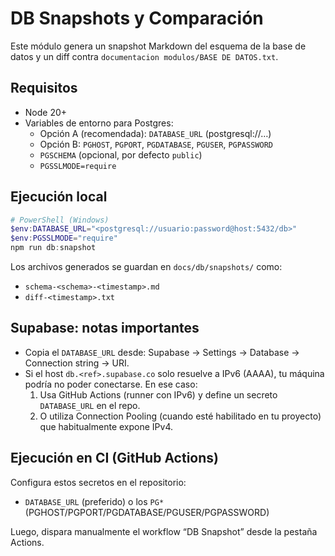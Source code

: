 # DB Snapshots y Comparación

Este módulo genera un snapshot Markdown del esquema de la base de datos y un diff contra `documentacion modulos/BASE DE DATOS.txt`.

## Requisitos
- Node 20+
- Variables de entorno para Postgres:
	- Opción A (recomendada): `DATABASE_URL` (postgresql://…)
	- Opción B: `PGHOST`, `PGPORT`, `PGDATABASE`, `PGUSER`, `PGPASSWORD`
	- `PGSCHEMA` (opcional, por defecto `public`)
	- `PGSSLMODE=require`

## Ejecución local
```powershell
# PowerShell (Windows)
$env:DATABASE_URL="<postgresql://usuario:password@host:5432/db>"
$env:PGSSLMODE="require"
npm run db:snapshot
```

Los archivos generados se guardan en `docs/db/snapshots/` como:
- `schema-<schema>-<timestamp>.md`
- `diff-<timestamp>.txt`

## Supabase: notas importantes
- Copia el `DATABASE_URL` desde: Supabase → Settings → Database → Connection string → URI.
- Si el host `db.<ref>.supabase.co` solo resuelve a IPv6 (AAAA), tu máquina podría no poder conectarse. En ese caso:
	1) Usa GitHub Actions (runner con IPv6) y define un secreto `DATABASE_URL` en el repo.
	2) O utiliza Connection Pooling (cuando esté habilitado en tu proyecto) que habitualmente expone IPv4.

## Ejecución en CI (GitHub Actions)
Configura estos secretos en el repositorio:
- `DATABASE_URL` (preferido) o los `PG*` (PGHOST/PGPORT/PGDATABASE/PGUSER/PGPASSWORD)

Luego, dispara manualmente el workflow “DB Snapshot” desde la pestaña Actions.

